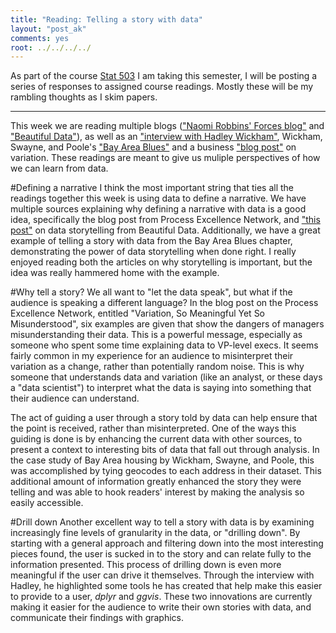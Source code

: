 ```yaml
---
title: "Reading: Telling a story with data"
layout: "post_ak"
comments: yes
root: ../../../../
---
```


As part of the course [Stat 503](http://streaming.stat.iastate.edu/~dicook/EDA.and.datamining/) I am taking this semester, I will be posting a series of responses to assigned course readings. Mostly these will be my rambling thoughts as I skim papers.

****

This week we are reading multiple blogs (["Naomi Robbins' Forces blog"](http://www.forbes.com/sites/naomirobbins/) and ["Beautiful Data"](http://beautifuldata.net/)), as well as an ["interview with Hadley Wickham"](http://statr.me/2013/09/a-conversation-with-hadley-wickham/), Wickham, Swayne, and Poole's ["Bay Area Blues"](http://vita.had.co.nz/papers/bay-area-blues.pdf) and a business ["blog post"](http://www.processexcellencenetwork.com/lean-six-sigma-business-transformation/columns/varitian-bites-deming-s-sopk-part-iii) on variation. These readings are meant to give us muliple perspectives of how we can learn from data.

#Defining a narrative
I think the most important string that ties all the readings together this week is using data to define a narrative. We have multiple sources explaining why defining a narrative with data is a good idea, specifically the blog post from Process Excellence Network, and ["this post"](http://beautifuldata.net/2015/01/data-storytelling-stepwise-abstraction-from-raw-data/) on data storytelling from Beautiful Data. Additionally, we have a great example of telling a story with data from the Bay Area Blues chapter, demonstrating the power of data storytelling when done right. I really enjoyed reading both the articles on why storytelling is important, but the idea was really hammered home with the example.

#Why tell a story?
We all want to "let the data speak", but what if the audience is speaking a different language? In the blog post on the Process Excellence Network, entitled "Variation, So Meaningful Yet So Misunderstood", six examples are given that show the dangers of managers misunderstanding their data. This is a powerful message, especially as someone who spent some time explaining data to VP-level execs. It seems fairly common in my experience for an audience to misinterpret their variation as a change, rather than potentially random noise. This is why someone that understands data and variation (like an analyst, or these days a "data scientist") to interpret what the data is saying into something that their audience can understand. 

The act of guiding a user through a story told by data can help ensure that the point is received, rather than misinterpreted. One of the ways this guiding is done is by enhancing the current data with other sources, to present a context to interesting bits of data that fall out through analysis. In the case study of Bay Area housing by Wickham, Swayne, and Poole, this was accomplished by tying geocodes to each address in their dataset. This additional amount of information greatly enhanced the story they were telling and was able to hook readers' interest by making the analysis so easily accessible.

#Drill down
Another excellent way to tell a story with data is by examining increasingly fine levels of granularity in the data, or "drilling down". By starting with a general approach and filtering down into the most interesting pieces found, the user is sucked in to the story and can relate fully to the information presented. This process of drilling down is even more meaningful if the user can drive it themselves. Through the interview with Hadley, he highlighted some tools he has created that help make this easier to provide to a user, *dplyr* and *ggvis*. These two innovations are currently making it easier for the audience to write their own stories with data, and communicate their findings with graphics.
